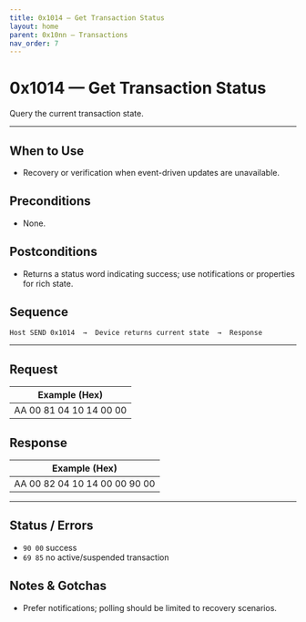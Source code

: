 ```yaml
---
title: 0x1014 — Get Transaction Status
layout: home
parent: 0x10nn – Transactions
nav_order: 7
---
```


# 0x1014 — Get Transaction Status

Query the current transaction state.

---

## When to Use
- Recovery or verification when event-driven updates are unavailable.

## Preconditions
- None.

## Postconditions
- Returns a status word indicating success; use notifications or properties for rich state.

## Sequence
```
Host SEND 0x1014  →  Device returns current state  →  Response
```

---

## Request
| Example (Hex) |
|---------------|
| AA 00 81 04 10 14 00 00 |

## Response
| Example (Hex) |
|---------------|
| AA 00 82 04 10 14 00 00 90 00 |

---

## Status / Errors
- `90 00` success
- `69 85` no active/suspended transaction

## Notes & Gotchas
- Prefer notifications; polling should be limited to recovery scenarios.
